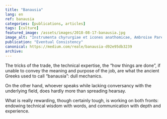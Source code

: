 ```yaml
---
title: "Banausia"
lang: en
ref: banausia
categories: [publications, articles]
tags: [culture]
featured_image: /assets/images/2018-08-17-banausia.jpg
image_alt: "Instrumenta chyrurgiae et icones anathomicae, Ambroise Paré, 1564"
publication: "Eventual Consistency"
canonical: https://medium.com/reale/banausia-d92e95db3239
archive:
---
```


The tricks of the trade, the technical expertise, the “how things are done”, if unable to convey the meaning and purpose of the job, are what the ancient Greeks used to call “banausia”: dull mechanics.

On the other hand, whoever speaks while lacking conversancy with the underlying field, does hardly more than spreading hearsay.

What is really rewarding, though certainly tough, is working on both fronts: endowing technical wisdom with words, and communication with depth and experience.
